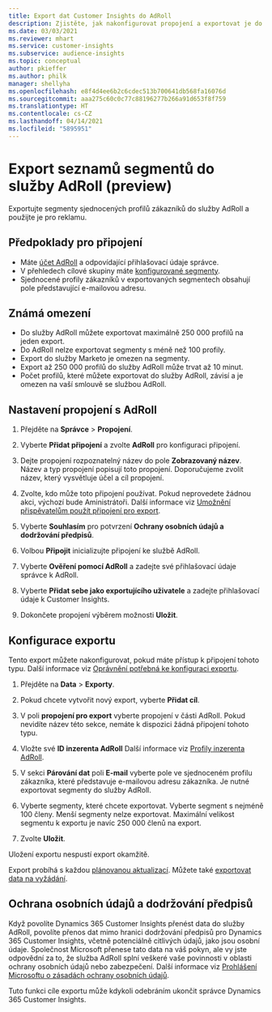 ```yaml
---
title: Export dat Customer Insights do AdRoll
description: Zjistěte, jak nakonfigurovat propojení a exportovat je do AdRoll.
ms.date: 03/03/2021
ms.reviewer: mhart
ms.service: customer-insights
ms.subservice: audience-insights
ms.topic: conceptual
author: pkieffer
ms.author: philk
manager: shellyha
ms.openlocfilehash: e8f4d4ee6b2c6cdec513b700641db568fa16076d
ms.sourcegitcommit: aaa275c60c0c77c88196277b266a91d653f8f759
ms.translationtype: HT
ms.contentlocale: cs-CZ
ms.lasthandoff: 04/14/2021
ms.locfileid: "5895951"
---
```

# <a name="export-segment-lists-to-adroll-preview"></a>Export seznamů segmentů do služby AdRoll (preview)

Exportujte segmenty sjednocených profilů zákazníků do služby AdRoll a použijte je pro reklamu. 

## <a name="prerequisites-for-a-connection"></a>Předpoklady pro připojení

-   Máte [účet AdRoll](https://www.adroll.com/) a odpovídající přihlašovací údaje správce.
-   V přehledech cílové skupiny máte [konfigurované segmenty](segments.md).
-   Sjednocené profily zákazníků v exportovaných segmentech obsahují pole představující e-mailovou adresu.

## <a name="known-limitations"></a>Známá omezení

- Do služby AdRoll můžete exportovat maximálně 250 000 profilů na jeden export.
- Do AdRoll nelze exportovat segmenty s méně než 100 profily. 
- Export do služby Marketo je omezen na segmenty.
- Export až 250 000 profilů do služby AdRoll může trvat až 10 minut. 
- Počet profilů, které můžete exportovat do služby AdRoll, závisí a je omezen na vaší smlouvě se službou AdRoll.

## <a name="set-up-connection-to-adroll"></a>Nastavení propojení s AdRoll

1. Přejděte na **Správce** > **Propojení**.

1. Vyberte **Přidat připojení** a zvolte **AdRoll** pro konfiguraci připojení.

1. Dejte propojení rozpoznatelný název do pole **Zobrazovaný název**. Název a typ propojení popisují toto propojení. Doporučujeme zvolit název, který vysvětluje účel a cíl propojení.

1. Zvolte, kdo může toto připojení používat. Pokud neprovedete žádnou akci, výchozí bude Aministrátoři. Další informace viz [Umožnění přispěvatelům použít připojení pro export](connections.md#allow-contributors-to-use-a-connection-for-exports).

1. Vyberte **Souhlasím** pro potvrzení **Ochrany osobních údajů a dodržování předpisů**.

1. Volbou **Připojit** inicializujte připojení ke službě AdRoll.

1. Vyberte **Ověření pomocí AdRoll** a zadejte své přihlašovací údaje správce k AdRoll. 

1. Vyberte **Přidat sebe jako exportujícího uživatele** a zadejte přihlašovací údaje k Customer Insights.

1. Dokončete propojení výběrem možnosti **Uložit**.

## <a name="configure-an-export"></a>Konfigurace exportu

Tento export můžete nakonfigurovat, pokud máte přístup k připojení tohoto typu. Další informace viz [Oprávnění potřebná ke konfiguraci exportu](export-destinations.md#set-up-a-new-export).

1. Přejděte na **Data** > **Exporty**.

1. Pokud chcete vytvořit nový export, vyberte **Přidat cíl**.

1. V poli **propojení pro export** vyberte propojení v části AdRoll. Pokud nevidíte název této sekce, nemáte k dispozici žádná připojení tohoto typu.

1. Vložte své **ID inzerenta AdRoll** Další informace viz [Profily inzerenta AdRoll](https://help.adroll.com/hc/articles/212011838-Advertiser-Profiles).

3. V sekci **Párování dat** poli **E-mail** vyberte pole ve sjednoceném profilu zákazníka, které představuje e-mailovou adresu zákazníka. Je nutné exportovat segmenty do služby AdRoll.

1. Vyberte segmenty, které chcete exportovat. Vyberte segment s nejméně 100 členy. Menší segmenty nelze exportovat. Maximální velikost segmentu k exportu je navíc 250 000 členů na export. 

1. Zvolte **Uložit**.

Uložení exportu nespustí export okamžitě.

Export probíhá s každou [plánovanou aktualizací](system.md#schedule-tab). Můžete také [exportovat data na vyžádání](export-destinations.md#run-exports-on-demand). 


## <a name="data-privacy-and-compliance"></a>Ochrana osobních údajů a dodržování předpisů

Když povolíte Dynamics 365 Customer Insights přenést data do služby AdRoll, povolíte přenos dat mimo hranici dodržování předpisů pro Dynamics 365 Customer Insights, včetně potenciálně citlivých údajů, jako jsou osobní údaje. Společnost Microsoft přenese tato data na váš pokyn, ale vy jste odpovědní za to, že služba AdRoll splní veškeré vaše povinnosti v oblasti ochrany osobních údajů nebo zabezpečení. Další informace viz [Prohlášení Microsoftu o zásadách ochrany osobních údajů](https://go.microsoft.com/fwlink/?linkid=396732).

Tuto funkci cíle exportu může kdykoli odebráním ukončit správce Dynamics 365 Customer Insights.
